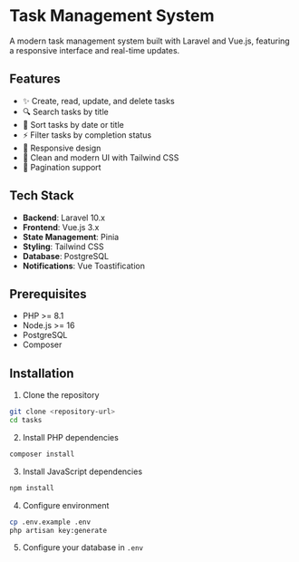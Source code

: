# Task Management System

A modern task management system built with Laravel and Vue.js, featuring a responsive interface and real-time updates.

## Features

-   ✨ Create, read, update, and delete tasks
-   🔍 Search tasks by title
-   🔄 Sort tasks by date or title
-   ⚡ Filter tasks by completion status
-   📱 Responsive design
-   🎨 Clean and modern UI with Tailwind CSS
-   📄 Pagination support

## Tech Stack

-   **Backend**: Laravel 10.x
-   **Frontend**: Vue.js 3.x
-   **State Management**: Pinia
-   **Styling**: Tailwind CSS
-   **Database**: PostgreSQL
-   **Notifications**: Vue Toastification

## Prerequisites

-   PHP >= 8.1
-   Node.js >= 16
-   PostgreSQL
-   Composer

## Installation

1. Clone the repository

```bash
git clone <repository-url>
cd tasks
```

2. Install PHP dependencies

```bash
composer install
```

3. Install JavaScript dependencies

```bash
npm install
```

4. Configure environment

```bash
cp .env.example .env
php artisan key:generate
```

5. Configure your database in `.env`
